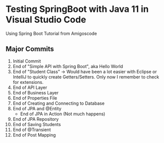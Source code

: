 # Testing SpringBoot with Java 11 in Visual Studio Code

Using Spring Boot Tutorial from Amigoscode

## Major Commits
1. Initial Commit
2. End of "Simple API with Spring Boot", aka Hello World
3. End of "Student Class" -> Would have been a lot easier with Eclipse or IntelliJ to quickly create Getters/Setters. 
    Only now I remember to check for extensions.
4. End of API Layer
5. End of Business Layer
6. End of Properties File
7. End of Creating and Connecting to Database
8. End of JPA and @Entity
    * End of JPA in Action (Not much happens)
9. End of JPA Repository
10. End of Saving Students
11. End of @Transient
12. End of Post Mapping